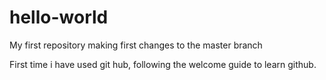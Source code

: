 # hello-world
My first repository
making first changes to the master branch

First time i have used git hub, following the welcome guide to learn github.
